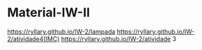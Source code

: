 # Material-IW-II
https://ryllary.github.io/IW-2/lampada
https://ryllary.github.io/IW-2/atividade4(IMC)
https://ryllary.github.io/IW-2/atividade 3
